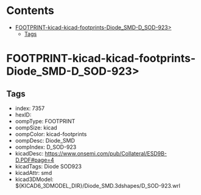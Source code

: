 



Contents
========

* [FOOTPRINT-kicad-kicad-footprints-Diode_SMD-D_SOD-923>](#footprint-kicad-kicad-footprints-diode_smd-d_sod-923)
	* [Tags](#tags)

# FOOTPRINT-kicad-kicad-footprints-Diode_SMD-D_SOD-923>

## Tags

- index: 7357
- hexID: 
- oompType: FOOTPRINT
- oompSize: kicad
- oompColor: kicad-footprints
- oompDesc: Diode_SMD
- oompIndex: D_SOD-923
- kicadDesc: https://www.onsemi.com/pub/Collateral/ESD9B-D.PDF#page=4
- kicadTags: Diode SOD923
- kicadAttr: smd
- kicad3DModel: ${KICAD6_3DMODEL_DIR}/Diode_SMD.3dshapes/D_SOD-923.wrl
